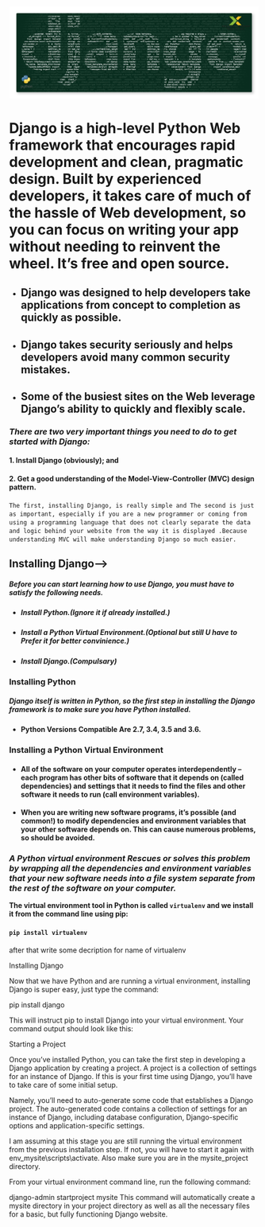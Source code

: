![Django Tutorial](django.jpg)
# **Django is a high-level Python Web framework that encourages rapid development and clean, pragmatic design. Built by experienced developers, it takes care of much of the hassle of Web development, so you can focus on writing your app without needing to reinvent the wheel. It’s free and open source.**

* ## Django was designed to help developers take applications from concept to completion as quickly as possible.
* ## Django takes security seriously and helps developers avoid many common security mistakes.
* ## Some of the busiest sites on the Web leverage Django’s ability to quickly and flexibly scale.

### *There are two very important things you need to do to get started with Django:*

#### 1. Install Django (obviously); and
#### 2. Get a good understanding of the Model-View-Controller (MVC) design pattern.

``The first, installing Django, is really simple and The second is just as important, especially if you are a new programmer or coming from using a programming language that does not clearly separate the data and logic behind your website from the way it is displayed .Because understanding MVC will make understanding Django so much easier.``


## Installing Django-->

##### Before you can start learning how to use Django, you must have to satisfy the following needs.

* ##### Install Python.(Ignore it if already installed.)
* ##### Install a Python Virtual Environment.(Optional but still U have to Prefer it for better convinience.)
* ##### Install Django.(Compulsary)

### Installing Python

##### Django itself is written in Python, so the first step in installing the Django framework is to make sure you have Python installed.

* #### Python Versions Compatible Are 2.7, 3.4, 3.5 and 3.6.

### Installing a Python Virtual Environment  
* #### **All of the software on your computer operates interdependently – each program has other bits of software that it depends on (called dependencies) and settings that it needs to find the files and other software it needs to run (call environment variables).**
* #### **When you are writing new software programs, it’s possible (and common!) to modify dependencies and environment variables that your other software depends on. This can cause numerous problems, so should be avoided.**

### *A Python virtual environment Rescues or solves this problem by wrapping all the dependencies and environment variables that your new software needs into a file system separate from the rest of the software on your computer.*

**The virtual environment tool in Python is called ``virtualenv`` and we install it from the command line using pip:**

#### `pip install virtualenv`

after that write some decription for name of virtualenv

Installing Django

Now that we have Python and are running a virtual environment, installing Django is super easy, just type the command:

pip install django

This will instruct pip to install Django into your virtual environment. Your command output should look like this:












Starting a Project

Once you’ve installed Python, you can take the first step in developing a Django application by creating a project. A project is a collection of settings for an instance of Django. If this is your first time using Django, you’ll have to take care of some initial setup.

Namely, you’ll need to auto-generate some code that establishes a Django project. The auto-generated code contains a collection of settings for an instance of Django, including database configuration, Django-specific options and application-specific settings.

I am assuming at this stage you are still running the virtual environment from the previous installation step. If not, you will have to start it again with env_mysite\scripts\activate\. Also make sure you are in the mysite_project directory.

From your virtual environment command line, run the following command:

django-admin startproject mysite
This command will automatically create a mysite directory in your project directory as well as all the necessary files for a basic, but fully functioning Django website.
